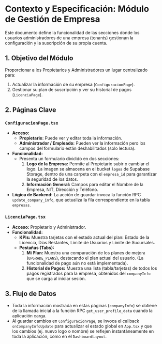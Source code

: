 # Contexto y Especificación: Módulo de Gestión de Empresa

Este documento define la funcionalidad de las secciones donde los usuarios administradores de una empresa (tenants) gestionan la configuración y la suscripción de su propia cuenta.

## 1. Objetivo del Módulo

Proporcionar a los Propietarios y Administradores un lugar centralizado para:
1.  Actualizar la información de su empresa (`ConfiguracionPage`).
2.  Gestionar su plan de suscripción y ver su historial de pagos (`LicenciaPage`).

## 2. Páginas Clave

### `ConfiguracionPage.tsx`

-   **Acceso:**
    -   **Propietario:** Puede ver y editar toda la información.
    -   **Administrador / Empleado:** Pueden ver la información pero los campos del formulario están deshabilitados (solo lectura).
-   **Funcionalidad:**
    -   Presenta un formulario dividido en dos secciones:
        1.  **Logo de la Empresa:** Permite al Propietario subir o cambiar el logo. La imagen se almacena en el bucket `logos` de Supabase Storage, dentro de una carpeta con el `empresa_id` para garantizar la seguridad de los datos.
        2.  **Información General:** Campos para editar el Nombre de la Empresa, NIT, Dirección y Teléfono.
-   **Lógica de Backend:** La acción de guardar invoca la función RPC `update_company_info`, que actualiza la fila correspondiente en la tabla `empresas`.

### `LicenciaPage.tsx`

-   **Acceso:** Propietario y Administrador.
-   **Funcionalidad:**
    -   **KPIs:** Muestra tarjetas con el estado actual del plan: Estado de la Licencia, Días Restantes, Límite de Usuarios y Límite de Sucursales.
    -   **Pestañas (Tabs):**
        1.  **Mi Plan:** Muestra una comparación de los planes de mejora (`UPGRADE_PLANS`), destacando el plan actual del usuario. (La funcionalidad de pago aún no está implementada).
        2.  **Historial de Pagos:** Muestra una lista (tabla/tarjetas) de todos los pagos registrados para la empresa, obtenidos del `companyInfo` que se carga al iniciar sesión.

## 3. Flujo de Datos

-   Toda la información mostrada en estas páginas (`companyInfo`) se obtiene de la llamada inicial a la función RPC `get_user_profile_data` cuando la aplicación carga.
-   Al guardar cambios en `ConfiguracionPage`, se invoca el callback `onCompanyInfoUpdate` para actualizar el estado global en `App.tsx` y que los cambios (ej. nuevo logo o nombre) se reflejen instantáneamente en toda la aplicación, como en el `DashboardLayout`.
